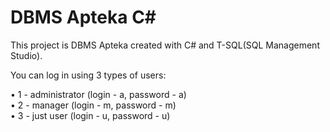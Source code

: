 # DBMS Apteka C#

This project is DBMS Apteka created with C# and T-SQL(SQL Management Studio).

You can log in using 3 types of users:

<div> • 1 - administrator (login - a, password - a)</div>
<div> • 2 - manager (login - m, password - m)</div>
<div> • 3 - just user (login - u, password - u)</div>
